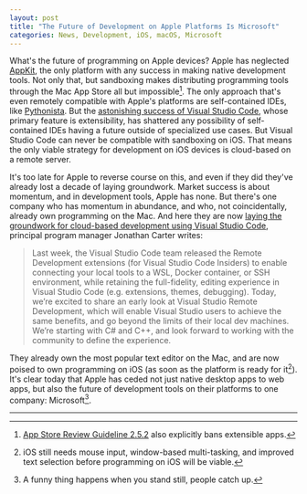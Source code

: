```yaml
---
layout: post
title: "The Future of Development on Apple Platforms Is Microsoft"
categories: News, Development, iOS, macOS, Microsoft
---
```


What's the future of programming on Apple devices? Apple has neglected [AppKit](https://en.wikipedia.org/wiki/Application_Kit), the only platform with any success in making native development tools. Not only that, but sandboxing makes distributing programming tools through the Mac App Store all but impossible[^rule252]. The only approach that's even remotely compatible with Apple's platforms are self-contained IDEs, like [Pythonista](https://omz-software.com/pythonista/). But the [astonishing success of Visual Studio Code](https://blog.robenkleene.com/2019/04/10/2019-stackoverflow-developer-survey-results/), whose primary feature is extensibility, has shattered any possibility of self-contained IDEs having a future outside of specialized use cases. But Visual Studio Code can never be compatible with sandboxing on iOS. That means the only viable strategy for development on iOS devices is cloud-based on a remote server.

It's too late for Apple to reverse course on this, and even if they did they've already lost a decade of laying groundwork. Market success is about momentum, and in development tools, Apple has none. But there's one company who has momentum in abundance, and who, not coincidentally, already own programming on the Mac. And here they are now [laying the groundwork for cloud-based development using Visual Studio Code](https://devblogs.microsoft.com/visualstudio/intelligent-productivity-and-collaboration-from-anywhere/), principal program manager Jonathan Carter writes:

> Last week, the Visual Studio Code team released the Remote Development extensions (for Visual Studio Code Insiders) to enable connecting your local tools to a WSL, Docker container, or SSH environment, while retaining the full-fidelity, editing experience in Visual Studio Code (e.g. extensions, themes, debugging). Today, we’re excited to share an early look at Visual Studio Remote Development, which will enable Visual Studio users to achieve the same benefits, and go beyond the limits of their local dev machines. We’re starting with C# and C++, and look forward to working with the community to define the experience.

They already own the most popular text editor on the Mac, and are now poised to own programming on iOS (as soon as the platform is ready for it[^iosstillneeds]). It's clear today that Apple has ceded not just native desktop apps to web apps, but also the future of development tools on their platforms to one company: Microsoft[^afunnything].

* * *

[^rule252]: [App Store Review Guideline 2.5.2](https://developer.apple.com/app-store/review/guidelines/#2.5.2) also explicitly bans extensible apps.

[^iosstillneeds]: iOS still needs mouse input, window-based multi-tasking, and improved text selection before programming on iOS will be viable.

[^afunnything]: A funny thing happens when you stand still, people catch up.
